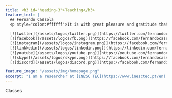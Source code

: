 ```yaml
---
title: <h3 id="heading-3">Teaching</h3>
feature_text: |
  ## Fernando Cassola
  <p style="color:#ffffff">It is with great pleasure and gratitude that I welcome you to my personal website</p>
  
  [![twitter](/assets/logos/twitter.png)](https://twitter.com/fernandocassola){:style="background: none"}
  [![facebook](/assets/logos/fb.png)](https://facebook.com/fernandocassola){:style="background: none"}
  [![instagram](/assets/logos/instagram.png)](https://facebook.com/fernandocassola){:style="background: none"}
  [![linkkedin](/assets/logos/linkedin.png)](https://linkedin.com/fernandocassola){:style="background: none"}
  [![youtube](/assets/logos/youtube.png)](https://youtube.com/fernandocassola){:style="background: none"}
  [![skype](/assets/logos/skype.png)](https://facebook.com/fernandocassola){:style="background: none"}
  [![discord](/assets/logos/discord.png)](https://facebook.com/fernandocassola){:style="background: none"}

feature_image: "/assets/img/homepage.png"
excerpt: "I am a researcher at [INESC TEC](https://www.inesctec.pt/en) and invited assistant at [FEUP](https://sigarra.up.pt/feup/en/WEB_PAGE.INICIAL)."
---
```

Classes
